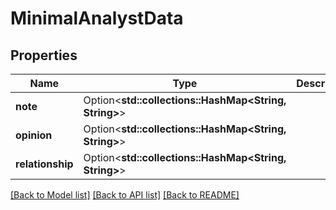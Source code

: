 # MinimalAnalystData

## Properties

Name | Type | Description | Notes
------------ | ------------- | ------------- | -------------
**note** | Option<**std::collections::HashMap<String, String>**> |  | [optional]
**opinion** | Option<**std::collections::HashMap<String, String>**> |  | [optional]
**relationship** | Option<**std::collections::HashMap<String, String>**> |  | [optional]

[[Back to Model list]](../README.md#documentation-for-models) [[Back to API list]](../README.md#documentation-for-api-endpoints) [[Back to README]](../README.md)


